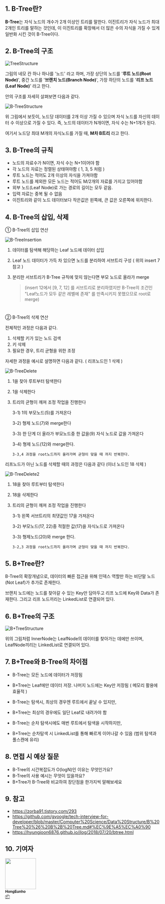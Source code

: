 

## 1. B-Tree란?

**B-Tree**는 자식 노드의 개수가 2개 이상인 트리를 말한다.
이진트리가 자식 노드가 최대 2개인 트리를 말하는 것인데, 
이 이진트리를 확장해서 더 많은 수의 자식을 가질 수 있게 일반화 시킨 것이 B-Tree이다.





## 2. B-Tree의 구조



![TreeStructure](/img/Data-Structure/B-Tree/TreeStructure.png)

그림의 네모 칸 하나 하나를 '노드' 라고 하며, 가장 상단의 노드를 '**루트 노드(Root Node)**', 중간 노드를 '**브랜치 노드(Branch Node)**', 가장 하단의 노드를 '**리프 노드(Leaf Node)**' 라고 한다.



안의 구조를 자세히 살펴보면 다음과 같다.

![B-TreeStructure](/img/Data-Structure/B-Tree/B-TreeStructure.png)

위 그림에서 보듯이, 노드당 데이터를 2개 이상 가질 수 있으며  자식 노드를 자신의 데이터 수 이상으로 가질 수 있다. 즉, 노드의 데이터가 N개이면, 자식 수는 N+1개가 된다.

여기서 노드당 최대 M개의 자식노드를 가질 때, **M차 B트리** 라고 한다.





## 3. B-Tree의 규칙

- 노드의 자료수가 N이면, 자식 수는 N+1이어야 함
- 각 노드의 자료는 정렬된 상태여야함 ( 1, 3, 5 처럼 )
- 루트 노드는 적어도 2개 이상의 자식을 가져야함
- 루트 노드를 제외한 모든 노드는 적어도 M/2개의 자료를 가지고 있어야함
- 외부 노드(Leaf Node)로 가는 경로의 길이는 모두 같음.
- 입력 자료는 중복 될 수 없음
- 이진트리와 같이 노드 데이터보다 작은값은 왼쪽에, 큰 값은 오른쪽에 위치한다.



## 4. B-Tree의 삽입, 삭제

① B-Tree의 삽입 연산

![B-TreeInsertion](/img/Data-Structure/B-Tree/B-TreeInsertion.png)

1. 데이터를 탐색해 해당하는 Leaf 노드에 데이터 삽입

2. Leaf 노드 데이터가 가득 차 있으면 노드를 분리하여 서브트리 구성
   ( 위의 insert 7 참고 )

3. 분리한 서브트리가 B-Tree 규칙에 맞지 않는다면 부모 노드로 올라가 merge

   > (insert 12에서 [9, 7, 12] 를 서브트리로 분리하였지만 B-Tree의 조건인 "Leaf노드가 모두 같은 레벨에 존재" 를 만족시키지 못했으므로 root로 merge)


#  


②  B-Tree의 삭제 연산

전체적인 과정은 다음과 같다.

1. 삭제할 키가 있는 노드 검색
2. 키 삭제
3. 필요한 경우, 트리 균형을 위한 조정



자세한 과정을 예시로 설명하면 다음과 같다. ( 리프노드인 1 삭제 )

![B-TreeDelete](/img/Data-Structure/B-Tree/B-TreeDelete.png)

1. 1을 찾아 루트부터 탐색한다

2. 1을 삭제한다

3. 트리의 균형이 깨져 조정 작업을 진행한다

   3-1) 1의 부모노드(5)를 가져온다 

   3-2) 형제 노드(7)와 merge한다

   3-3) 한 단계 더 올라가 부모노드중 한 값을(9) 자식 노드로 값을 가져온다

   3-4) 형제 노드(12)와 merge한다.

   `3-3,4 과정을 root노드까지 올라가며 균형이 맞을 때 까지 반복한다.`



리프노드가 아닌 노드를 삭제할 때의 과정은 다음과 같다 (이너 노드인 18 삭제 )

![B-TreeDelete2](/img/Data-Structure/B-Tree/B-TreeDelete2.png)

1. 18을 찾아 루트부터 탐색한다

2. 18을 삭제한다

3. 트리의 균형이 깨져 조정 작업을 진행한다

   3-1) 왼쪽 서브트리의 최댓값인 17을 가져온다

   3-2) 부모노드(17, 22)중 적절한 값(17)을 자식노드로 가져온다

   3-3) 형제노드(20)와 merge 한다.

   `3-2,3 과정을 root노드까지 올라가며 균형이 맞을 때 까지 반복한다.`

   

## 5. B+Tree란?

B-Tree의 확장개념으로,  데이터의 빠른 접근을 위해 인덱스 역할만 하는 비단말 노드(Not Leaf)가 추가로 존재한다.

브랜치 노드에는 노드를 찾아갈 수 있는 Key만 담아두고 리프 노드에 Key와 Data가 존재한다. 
그리고 리프 노드끼리는 LinkedList로 연결되어 있다.





## 6. B+Tree의 구조



![B+TreeStructure](/img/Data-Structure/B-Tree/B+TreeStructure.png)

위의 그림처럼 InnerNode는 LeafNode의 데이터를 찾아가는 데에만 쓰이며, 
LeafNode끼리는 LinkedList로 연결되어 있다.





## 7. B+Tree와 B-Tree의 차이점

- B-Tree는 모든 노드에 데이터가 저장됨
- B+Tree는 Leaf에만 데이터 저장. 나머지 노드에는 Key만 저장됨 ( 메모리 활용에 효율적 )



- B-Tree는 탐색시, 최상의 경우엔 루트에서 끝날 수 있지만, 
- B+Tree는 최상의 경우에도 일단 Leaf로 내려가야 함



- B-Tree는 순차 탐색시에도 매번 루트에서 탐색을 시작하지만,
- B+Tree는 순차탐색 시 LinkedList를 통해 빠르게 이어나갈 수 있음 (범위 탐색과 풀스캔에 유리)





## 8. 면접 시 예상 질문

- B-Tree의 시간복잡도가 O(logN)인 이유는 무엇인가요?
- B-Tree의 사용 예시는 무엇이 있을까요?
- B+Tree가 B-Tree와 비교하여 장단점을 한가지씩 말해보세요





## 9. 참고

- https://zorba91.tistory.com/293
- https://github.com/gyoogle/tech-interview-for-developer/blob/master/Computer%20Science/Data%20Structure/B%20Tree%20%26%20B%2B%20Tree.md#%EC%9E%A5%EC%A0%90
- https://hyungjoon6876.github.io/jlog/2018/07/20/btree.html





## 10. 기여자

<td align="center"><a href="http://hongcoding.tistory.com"><img src="https://avatars.githubusercontent.com/u/46186664?v=4?s=100" width="100px;" alt=""/><br /><sub><b>HongEunho</b></sub></a><br /><a href="#platform-HongEunho" title="Packaging/porting to new platform">📦</a></td>
